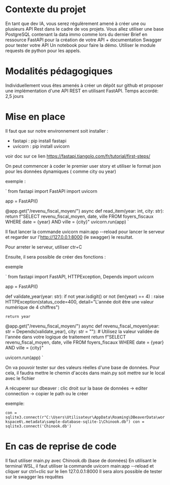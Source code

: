 # Contexte du projet

En tant que dev IA, vous serez régulèrement amené à créer une ou plusieurs API Rest dans le cadre de vos projets.
Vous allez utiliser une base PostgreSQL contenant la data immo comme lors du dernier Brief en ressource
FastAPI pour la création de votre API + documentation
Swagger pour tester votre API
Un notebook pour faire la démo. Utiliser le module requests de python pour les appels.

# Modalités pédagogiques
Individuellement vous êtes amenés à créer un dépôt sur github et proposer une implémentation d'une API REST en utilisant FastAPI.
Temps accordé: 2,5 jours

# Mise en place

Il faut que sur notre environnement soit installer :
  -  fastapi : pip install fastapi
  -  uvicorn : pip install uvicorn

voir doc sur ce lien https://fastapi.tiangolo.com/fr/tutorial/first-steps/

On peut commencer à coder le premier user story et utiliser le format json pour les données dynamiques ( comme city ou year)

exemple :

` from fastapi import FastAPI
import uvicorn

app = FastAPI()

@app.get("/revenu_fiscal_moyen/")
async def read_item(year: int, city: str):
    return f"SELECT revenu_fiscal_moyen, date, ville FROM foyers_fiscaux WHERE date = {year} AND ville = {city}"
uvicorn.run(app) `

Il faut lancer la commande uvicorn main:app --reload pour lancer le serveur
et regarder sur l'http://127.0.0.1:8000 (le swagger) le resultat.

Pour arreter le serveur, utiliser ctr+C


Ensuite, il sera possible de créer des fonctions :

exemple 

` from fastapi import FastAPI, HTTPException, Depends
import uvicorn

app = FastAPI()

def validate_year(year: str):
    if not year.isdigit() or not (len(year) == 4) :
        raise HTTPException(status_code=400, detail="L'année doit être une valeur numérique de 4 chiffres")

    return year

@app.get("/revenu_fiscal_moyen/")
async def revenu_fiscal_moyen(year: str = Depends(validate_year), city: str = ""):
    # Utilisez la valeur validée de l'année dans votre logique de traitement
    return f"SELECT revenu_fiscal_moyen, date, ville FROM foyers_fiscaux WHERE date = {year} AND ville = {city}"

uvicorn.run(app) `

On va pouvoir tester sur des valeurs réelles d'une base de données.
Pour cela, il faudra mettre le chemin d'accès dans main.py soit mettre sur le local avec le fichier 

A récuperer sur dbeaver : clic droit sur la base de données -> editer connection -> copier le path ou le créer

exemple:

` con = sqlite3.connect(r"C:\Users\Utilisateur\AppData\Roaming\DBeaverData\workspace6\.metadata\sample-database-sqlite-1\Chinook.db")
con = sqlite3.connect('Chinook.db') `


# En cas de reprise de code

Il faut utiliser main.py avec Chinook.db (base de données)
En utilisant le terminal WSL, il faut utiliser la commande uvicorn main:app --reload et cliquer sur ctrl+clic sur le lien 127.0.0.1:8000
Il sera alors possible de tester sur le swagger les requêtes
